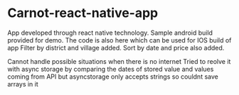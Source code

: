 # Carnot-react-native-app
App developed through react native technology. 
Sample android build provided for demo. The code is also here which can be used for IOS build of app
Filter by district and village added. 
Sort by date and price also added. 

Cannot handle possible situations when there is no internet
Tried to reolve it with async storage by comparing the dates of stored value and values coming from API
but asyncstorage only accepts strings so couldnt save arrays in it


